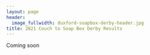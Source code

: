 ```yaml
---
layout: page
header:
  image_fullwidth: duxford-soapbox-derby-header.jpg
title: 2021 Couch to Soap Box Derby Results
---
```


Coming soon
